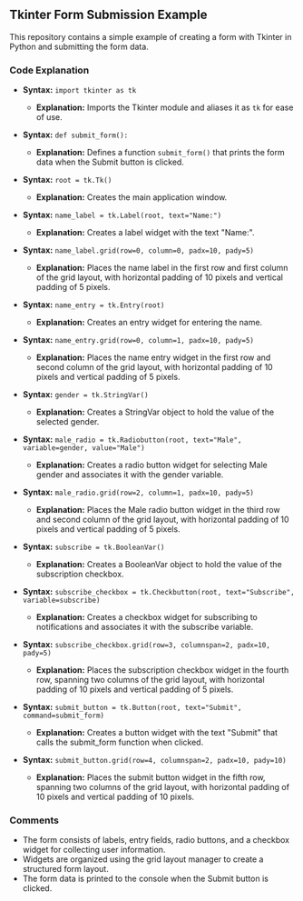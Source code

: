 ## Tkinter Form Submission Example

This repository contains a simple example of creating a form with Tkinter in Python and submitting the form data.

### Code Explanation

- **Syntax:** `import tkinter as tk`
  - **Explanation:** Imports the Tkinter module and aliases it as `tk` for ease of use.

- **Syntax:** `def submit_form():`
  - **Explanation:** Defines a function `submit_form()` that prints the form data when the Submit button is clicked.

- **Syntax:** `root = tk.Tk()`
  - **Explanation:** Creates the main application window.

- **Syntax:** `name_label = tk.Label(root, text="Name:")`
  - **Explanation:** Creates a label widget with the text "Name:".

- **Syntax:** `name_label.grid(row=0, column=0, padx=10, pady=5)`
  - **Explanation:** Places the name label in the first row and first column of the grid layout, with horizontal padding of 10 pixels and vertical padding of 5 pixels.

- **Syntax:** `name_entry = tk.Entry(root)`
  - **Explanation:** Creates an entry widget for entering the name.

- **Syntax:** `name_entry.grid(row=0, column=1, padx=10, pady=5)`
  - **Explanation:** Places the name entry widget in the first row and second column of the grid layout, with horizontal padding of 10 pixels and vertical padding of 5 pixels.

- **Syntax:** `gender = tk.StringVar()`
  - **Explanation:** Creates a StringVar object to hold the value of the selected gender.

- **Syntax:** `male_radio = tk.Radiobutton(root, text="Male", variable=gender, value="Male")`
  - **Explanation:** Creates a radio button widget for selecting Male gender and associates it with the gender variable.

- **Syntax:** `male_radio.grid(row=2, column=1, padx=10, pady=5)`
  - **Explanation:** Places the Male radio button widget in the third row and second column of the grid layout, with horizontal padding of 10 pixels and vertical padding of 5 pixels.

- **Syntax:** `subscribe = tk.BooleanVar()`
  - **Explanation:** Creates a BooleanVar object to hold the value of the subscription checkbox.

- **Syntax:** `subscribe_checkbox = tk.Checkbutton(root, text="Subscribe", variable=subscribe)`
  - **Explanation:** Creates a checkbox widget for subscribing to notifications and associates it with the subscribe variable.

- **Syntax:** `subscribe_checkbox.grid(row=3, columnspan=2, padx=10, pady=5)`
  - **Explanation:** Places the subscription checkbox widget in the fourth row, spanning two columns of the grid layout, with horizontal padding of 10 pixels and vertical padding of 5 pixels.

- **Syntax:** `submit_button = tk.Button(root, text="Submit", command=submit_form)`
  - **Explanation:** Creates a button widget with the text "Submit" that calls the submit_form function when clicked.

- **Syntax:** `submit_button.grid(row=4, columnspan=2, padx=10, pady=10)`
  - **Explanation:** Places the submit button widget in the fifth row, spanning two columns of the grid layout, with horizontal padding of 10 pixels and vertical padding of 10 pixels.

### Comments

- The form consists of labels, entry fields, radio buttons, and a checkbox widget for collecting user information.
- Widgets are organized using the grid layout manager to create a structured form layout.
- The form data is printed to the console when the Submit button is clicked.
